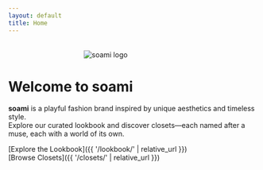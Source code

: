 ```yaml
---
layout: default
title: Home
---
```


<img src="{{ '/assets/logo.png' | relative_url }}" alt="soami logo" style="max-width:200px;margin:2rem auto;display:block;">

# Welcome to soami

**soami** is a playful fashion brand inspired by unique aesthetics and timeless style.  
Explore our curated lookbook and discover closets—each named after a muse, each with a world of its own.

[Explore the Lookbook]({{ '/lookbook/' | relative_url }})  
[Browse Closets]({{ '/closets/' | relative_url }})